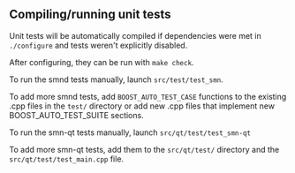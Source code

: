 Compiling/running unit tests
------------------------------------

Unit tests will be automatically compiled if dependencies were met in `./configure`
and tests weren't explicitly disabled.

After configuring, they can be run with `make check`.

To run the smnd tests manually, launch `src/test/test_smn`.

To add more smnd tests, add `BOOST_AUTO_TEST_CASE` functions to the existing
.cpp files in the `test/` directory or add new .cpp files that
implement new BOOST_AUTO_TEST_SUITE sections.

To run the smn-qt tests manually, launch `src/qt/test/test_smn-qt`

To add more smn-qt tests, add them to the `src/qt/test/` directory and
the `src/qt/test/test_main.cpp` file.
